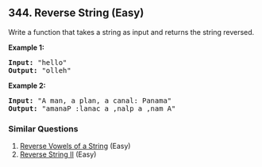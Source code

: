 <!--|This file generated by command(leetcode description); DO NOT EDIT.    |-->
<!--+----------------------------------------------------------------------+-->
<!--|@author    Openset <openset.wang@gmail.com>                           |-->
<!--|@link      https://github.com/openset                                 |-->
<!--|@home      https://github.com/openset/leetcode                        |-->
<!--+----------------------------------------------------------------------+-->

## 344. Reverse String (Easy)

<p>Write a function that takes a string as input and returns the string reversed.</p>

<p><strong>Example 1:</strong></p>

<div>
<pre>
<strong>Input: </strong><span id="example-input-1-1">&quot;hello&quot;</span>
<strong>Output: </strong><span id="example-output-1">&quot;olleh&quot;</span>
</pre>

<div>
<p><strong>Example 2:</strong></p>

<pre>
<strong>Input: </strong><span id="example-input-2-1">&quot;A man, a plan, a canal: Panama&quot;</span>
<strong>Output: </strong><span id="example-output-2">&quot;amanaP :lanac a ,nalp a ,nam A&quot;</span>
</pre>
</div>
</div>


### Similar Questions
  1. [Reverse Vowels of a String](https://github.com/openset/leetcode/tree/master/solution/reverse-vowels-of-a-string) (Easy)
  1. [Reverse String II](https://github.com/openset/leetcode/tree/master/solution/reverse-string-ii) (Easy)

